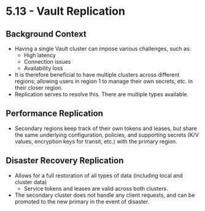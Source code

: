 # 5.13 - Vault Replication

## Background Context

- Having a single Vault cluster can impose various challenges, such as:
  - High latency
  - Connection issues
  - Availability loss
- It is therefore beneficial to have multiple clusters across different regions; allowing users in region 1 to manage their own secrets, etc. in their closer region.
- Replication serves to resolve this. There are multiple types available.

## Performance Replication

- Secondary regions keep track of their own tokens and leases, but share the same underlying configuration, policies, and supporting secrets (K/V values, encryption keys for transit, etc.) with the primary region.

## Disaster Recovery Replication

- Allows for a full restoration of all types of data (including local and cluster data)
  - Service tokens and leases are valid across both clusters.
- The secondary cluster does not handle any client requests, and can be promoted to the new primary in the event of disaster.
